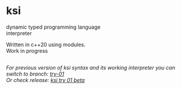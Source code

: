 # ksi
dynamic typed programming language<br>
interpreter

Written in c++20 using modules.<br>
Work in progress

[^Comment]:  site in russian: [ksi.ru.net/ru/ksi](http://ksi.ru.net/ru/ksi)

##

*For previous version of ksi syntax and its working interpreter you can switch to branch: [try-01](https://github.com/deemetrius/ksi/tree/try-01)
<br>Or check release: [ksi try 01 beta](https://github.com/deemetrius/ksi/releases/tag/try)*
